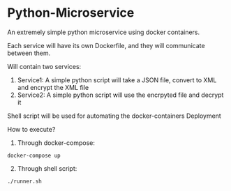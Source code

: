 # Python-Microservice
An extremely simple python microservice using docker containers.

Each service will have its own Dockerfile, and they will
communicate between them.

Will contain two services:
1. Service1: A simple python script will take a JSON file, convert to XML and encrypt the XML file
2. Service2: A simple python script will use the encrpyted file and decrypt it

Shell script will be used for automating the docker-containers Deployment

How to execute?
1. Through docker-compose:
```
docker-compose up
```
2. Through shell script:
```
./runner.sh
```

